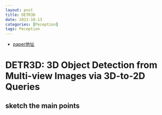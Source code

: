 ```yaml
---
layout: post
title: DETR3D
date: 2021-10-13
categories: [Peception]
tags: Peception
---
```

<!--more-->


- [paper地址](https://arxiv.org/abs/2110.06922)

# DETR3D: 3D Object Detection from Multi-view Images via 3D-to-2D Queries

## sketch the main points

